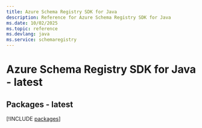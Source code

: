 ```yaml
---
title: Azure Schema Registry SDK for Java
description: Reference for Azure Schema Registry SDK for Java
ms.date: 10/02/2025
ms.topic: reference
ms.devlang: java
ms.service: schemaregistry
---
```

# Azure Schema Registry SDK for Java - latest
## Packages - latest
[!INCLUDE [packages](schema-registry-index.md)]